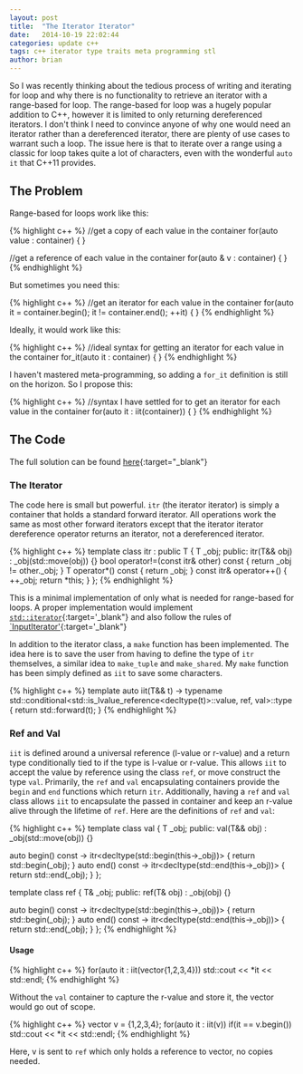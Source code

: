 ```yaml
---
layout: post
title:  "The Iterator Iterator"
date:   2014-10-19 22:02:44
categories: update c++
tags: c++ iterator type traits meta programming stl
author: brian
---
```


So I was recently thinking about the tedious process of writing and iterating for loop and why there is no functionality to retrieve an iterator with a range-based for loop. The range-based for loop was a hugely popular addition to C++, however it is limited to only returning dereferenced iterators. I don't think I need to convince anyone of why one would need an iterator rather than a dereferenced iterator, there are plenty of use cases to warrant such a loop. The issue here is that to iterate over a range using a classic for loop takes quite a lot of characters, even with the wonderful `auto it` that C++11 provides.

## The Problem

Range-based for loops work like this:

{% highlight c++ %}
//get a copy of each value in the container
for(auto value : container) { }

//get a reference of each value in the container
for(auto & v : container) { }
{% endhighlight %} 

But sometimes you need this:

{% highlight c++ %}
//get an iterator for each value in the container
for(auto it = container.begin(); it != container.end(); ++it) { }
{% endhighlight %} 

Ideally, it would work like this:

{% highlight c++ %}
//ideal syntax for getting an iterator for each value in the container
for_it(auto it : container) { }
{% endhighlight %}

I haven't mastered meta-programming, so adding a `for_it` definition is still on the horizon. So I propose this:

{% highlight c++ %}
//syntax I have settled for to get an iterator for each value in the container
for(auto it : iit(container)) { }
{% endhighlight %}  

## The Code

The full solution can be found [here](https://github.com/brianrackle/iit/){:target="_blank"}


### The Iterator

The code here is small but powerful. `itr` (the iterator iterator) is simply a container that holds a standard forward iterator. All operations work the same as most other forward iterators except that the iterator iterator dereference operator returns an iterator, not a dereferenced iterator.

{% highlight c++ %}
template <typename T>
class itr : public T
{
  T _obj;
 public:
    itr(T&& obj) : _obj(std::move(obj)) {}
    bool operator!=(const itr& other) const { return _obj != other._obj; }
    T operator*() const { return _obj; }
    const itr& operator++() { ++_obj; return *this; }
};
{% endhighlight %} 

This is a minimal implementation of only what is needed for range-based for loops. A proper implementation would implement [`std::iterator`](http://en.cppreference.com/w/cpp/iterator/iterator/){:target='_blank"} and also follow the rules of [`InputIterator'](http://en.cppreference.com/w/cpp/concept/InputIterator/){:target='_blank"}

In addition to the iterator class, a `make` function has been implemented. The idea here is to save the user from having to define the type of `itr` themselves, a similar idea to `make_tuple` and `make_shared`. My `make` function has been simply defined as `iit` to save some characters.

{% highlight c++ %}
template <typename T>
auto iit(T&& t) -> typename std::conditional<std::is_lvalue_reference<decltype(t)>::value,
                                 ref<T>,
                                 val<T>>::type
{
    return std::forward<T>(t);
}
{% endhighlight %} 

### Ref and Val

`iit` is defined around a universal reference (l-value or r-value) and a return type conditionally tied to if the type is l-value or r-value. This allows `iit` to accept the value by reference using the class `ref`, or move construct the type `val`. Primarily, the `ref` and `val` encapsulating containers provide the `begin` and `end` functions which return `itr`. Additionally, having a `ref` and `val` class allows `iit` to encapsulate the passed in container and keep an r-value alive through the lifetime of `ref`. Here are the definitions of `ref` and `val`:

{% highlight c++ %}
template <typename T>
class val
{
  T _obj;
 public:
 val(T&& obj) : _obj(std::move(obj)) {}

  auto begin() const -> itr<decltype(std::begin(this->_obj))> { return std::begin(_obj); }
  auto end() const -> itr<decltype(std::end(this->_obj))> { return std::end(_obj); }
};

template <typename T>
class ref
{
  T& _obj;
public:
 ref(T& obj) : _obj(obj) {}
  
  auto begin() const -> itr<decltype(std::begin(this->_obj))> { return std::begin(_obj); }
  auto end() const -> itr<decltype(std::end(this->_obj))> { return std::end(_obj); }
};
{% endhighlight %} 

#### Usage

{% highlight c++ %}
for(auto it : iit(vector<int>{1,2,3,4})) 
  std::cout << *it << std::endl;
{% endhighlight %}  

Without the `val` container to capture the r-value and store it, the vector would go out of scope.

{% highlight c++ %}
vector<int> v = {1,2,3,4};
for(auto it : iit(v)) 
  if(it == v.begin())
    std::cout << *it << std::endl;
{% endhighlight %}  

Here, v is sent to `ref` which only holds a reference to vector, no copies needed.